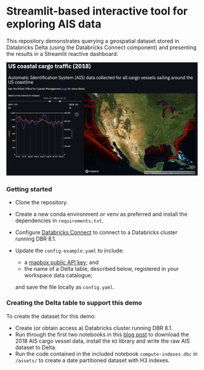 # Streamlit-based interactive tool for exploring AIS data
This repository demonstrates querying a geospatial dataset stored in Databricks Delta (using the Databricks Connect component) and presenting the results in a Streamlit reactive dashboard.

![](./assets/screenshot.png)

### Getting started
- Clone the repository.
- Create a new conda environment or venv as preferred and install the dependencies in `requirements.txt`.
- Configure [Databricks Connect](https://docs.databricks.com/dev-tools/databricks-connect.html) to connect to a Databricks cluster running DBR 8.1.
- Update the `config-example.yaml` to include:
  - a [mapbox public API key](https://account.mapbox.com/auth/signup/); and 
  - the name of a Delta table, described below, registered in your workspace data catalogue;

  and save the file locally as `config.yaml`.

### Creating the Delta table to support this demo
To create the dataset for this demo:
- Create (or obtain access a) Databricks cluster running DBR 8.1.
- Run through the first two notebooks in this [blog post](https://databricks.com/blog/2020/11/11/leveraging-esg-data-to-operationalize-sustainability.html) to download the 2018 AIS cargo vessel data, install the `H3` library and write the raw AIS dataset to Delta.
- Run the code contained in the included notebook `compute-indexes.dbc` in `/assets/` to create a date partitioned dataset with H3 indexes.